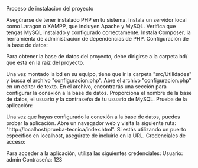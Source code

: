 Proceso de instalacion del proyecto

Asegúrarse de tener instalado PHP en tu sistema.
Instala un servidor local como Laragon o XAMPP, que incluyen Apache y MySQL.
Verifica que tengas MySQL instalado y configurado correctamente.
Instala Composer, la herramienta de administración de dependencias de PHP.
Configuración de la base de datos:

Para obtener la base de datos del proyecto, debe dirigirse a la carpeta bd/ que esta en la raiz del proyecto.


Una vez montado la bd en su equipo, tiene que ir  la carpeta "src/Utilidades" y busca el archivo "configuracion.php".
Abre el archivo "configuracion.php" en un editor de texto.
En el archivo, encontrarás una sección para configurar la conexión a la base de datos.
Proporciona el nombre de la base de datos, el usuario y la contraseña de tu usuario de MySQL.
Prueba de la aplicación:

Una vez que hayas configurado la conexión a la base de datos, puedes probar la aplicación.
Abre un navegador web y visita la siguiente ruta: "http://localhost/prueba-tecnica/index.html".
Si estás utilizando un puerto específico en localhost, asegúrate de incluirlo en la URL.
Credenciales de acceso:

Para acceder a la aplicación, utiliza las siguientes credenciales:
Usuario: admin
Contraseña: 123
